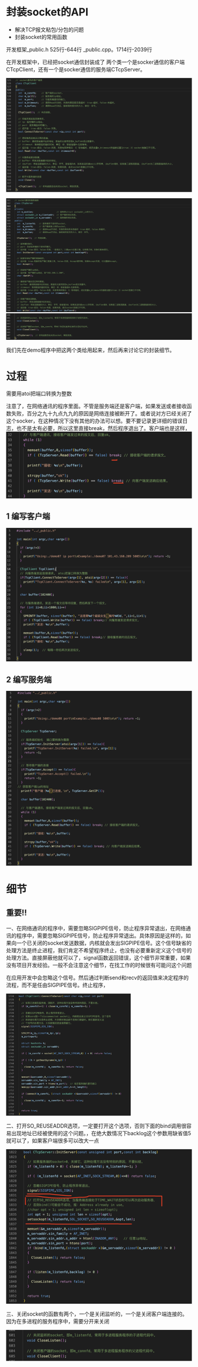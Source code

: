 封装socket的API
===

- 解决TCP报文粘包/分包的问题
- 封装socket的常用函数

开发框架_public.h 525行-644行     _public.cpp。1714行-2039行

在开发框架中，已经把socket通信封装成了 两个类一个是socker通信的客户端CTcpClient，还有一个是socker通信的服务端CTcpServer。

![image-20230425151432236](images/image-20230425151432236.png)



![image-20230425151510629](images/image-20230425151510629.png)![image-20230425151536699](images/image-20230425151536699.png)

我们先在demo程序中把这两个类给用起来，然后再来讨论它的封装细节。

过程
===

需要用atoi把端口转换为整数

注意了，在网络通讯的程序里面。不管是服务端还是客户端，如果发送或者接收函数失败，百分之九十九点九九的原因是网络连接被断开了。或者说对方已经关闭了这个socker，在这种情况下没有其他的办法可以想。要不要记录更详细的错误日志，也不是太有必要，所以这里直接break，然后程序退出了。客户端也是这样，![image-20230425155456673](images/image-20230425155456673.png)

1 编写客户端
---

![image-20230425155956517](images/image-20230425155956517.png)

2 编写服务端
---

![image-20230425160027385](images/image-20230425160027385.png)

细节
===

重要‼️
---

一、在网络通讯的程序中，需要忽略SIGPIPE信号，防止程序异常退出，在网络通讯的程序中，需要忽略SIGPIPE信号，防止程序异常退出。具体原因是这样的，如果向一个已关闭的socket发送数据，内核就会发出SIGPIPE信号。这个信号缺省的处理方法是终止进程，我们肯定不希望程序终止，也没有必要重新定义这个信号的处理方法。直接屏蔽他就可以了，signal函数返回错误，这个细节非常重要，如果没有项目开发经验。一般不会注意这个细节，在找工作的时候很有可能问这个问题

在应用开发中会忽略这个信号。然后通过判断send和recv的返回值来决定程序的流程，而不是任由SIGPIPE信号。终止程序，

<img src="images/image-20230425161309533.png" alt="image-20230425161309533" style="zoom:33%;" />

二、打开SO_REUSEADDR选项，一定要打开这个选项，否则下面的bind调用很容易出现地址已经被使用的这个问题。，在绝大数情况下backlog这个参数用缺省值5就可以了，如果客户端很多可以改大一点

![image-20230425164456799](images/image-20230425164456799.png)

三、关闭socket的函数有两个，一个是关闭监听的，一个是关闭客户端连接的。因为在多进程的服务程序中，需要分开来关闭

![image-20230425165053619](images/image-20230425165053619.png)